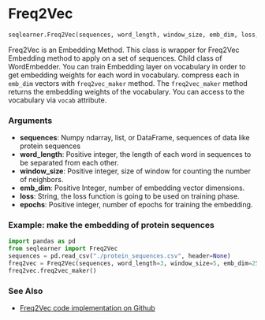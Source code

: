 # Freq2Vec
```python
seqlearner.Freq2Vec(sequences, word_length, window_size, emb_dim, loss, epochs)
```

Freq2Vec is an Embedding Method. This class is wrapper for Freq2Vec Embedding method to apply on a set of sequences. Child class of WordEmbedder.
You can train Embedding layer on vocabulary in order to get embedding weights for each word in vocabulary. compress each in `emb_dim` vectors with `freq2vec_maker` method.
The `freq2vec_maker` method returns the embedding weights of the vocabulary. You can access to the vocabulary via `vocab` attribute.

### Arguments
- __sequences__: Numpy ndarray, list, or DataFrame, sequences of data like protein sequences
- __word_length__: Positive integer, the length of each word in sequences to be separated from each other.
- __window_size__: Positive integer, size of window for counting the number of neighbors.
- __emb_dim__: Positive Integer, number of embedding vector dimensions.
- __loss__: String, the loss function is going to be used on training phase.
- __epochs__: Positive integer, number of epochs for training the embedding.


### Example: make the embedding of protein sequences

```python
import pandas as pd
from seqlearner import Freq2Vec
sequences = pd.read_csv("./protein_sequences.csv", header=None)
freq2vec = Freq2Vec(sequences, word_length=3, window_size=5, emb_dim=25, loss="mean_squared_error", epochs=250)
freq2vec.freq2vec_maker()
```

### See Also
- [Freq2Vec code implementation on Github](https://github.com/EliHei/seqlearn/blob/master/seqlearner/Freq2Vec.py)

